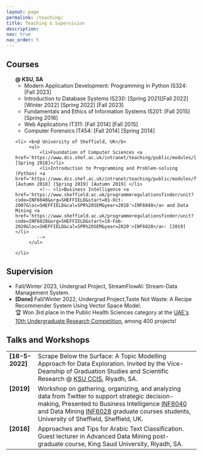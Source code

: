 ```yaml
---
layout: page
permalink: /teaching/
title: Teaching & Supervision
description: 
nav: true
nav_order: 5
---
```


<h2> Courses</h2>
<ul style="list-style-type: none"> 
    <li> <b>@ KSU, SA</b>
        <ul>
            <li>Modern Application Development: Programming in Python IS324: [Fall 2023]</li>
            <li>Introduction to Database Systems IS230: [Spring 2021][Fall 2022] [Winter 2022] [Spring 2022] [Fall 2023]</li>
            <li>Fundamentals and Ethics of Information Systems IS201: [Fall 2015] [Spring 2016]</li>
            <li>Web Applications IT311: [Fall 2014] [Fall 2015]</li>
            <li>Computer Forensics IT454: [Fall 2014] [Spring 2014]</li>
        </ul>
    </li>
    
    <li> <b>@ University of Sheffield, UK</b>
         <ul>
             <li>Foundation of Computer Sciences <a href='https://www.dcs.shef.ac.uk/intranet/teaching/public/modules/level1/com1002.html'>COM1002</a>: [Spring 2018]</li>
             <li>Introduction to Programming and Problem-solving (Python) <a href='https://www.dcs.shef.ac.uk/intranet/teaching/public/modules/forotherdepts/com161.html'>COM161</a>: [Autumn 2018] [Spring 2019] [Autumn 2019] </li>
             <!-- <li>Business Intelligence <a href='https://www.sheffield.ac.uk/programmeregulationsfinder/unit?code=INF6040&org=SHEFFIELD&start=01-Oct-2007&loc=SHEFFIELD&cal=SPR%20SEM&year=2018'>INF6040</a> and Data Mining <a href='https://www.sheffield.ac.uk/programmeregulationsfinder/unit?code=INF6028&org=SHEFFIELD&start=10-Feb-2020&loc=SHEFFIELD&cal=SPR%20SEM&year=2020'>INF6028</a>: [2019]</li>
            -->
         </ul>
    
    </li>
    
</ul>






<h2> Supervision</h2>

<ul>
<li>Fall/Winter 2023, Undergrad Project, StreamFlowAI: Stream-Data Management System. </li>
<li><b>[Done]</b> Fall/Winter 2022, Undergrad Project,Taste Not Waste: A Recipe Recommender System Using Vector Space Model. <br>
🏆 Won 3rd place in the Public Health Sciences category at the <a href="https://www.adu.ac.ae/conferences-competitions/undergraduate-research-competition/">UAE's 10th Undergraduate Research Competition</a>, among 400 projects! 
</li>
</ul>

<h2> Talks and Workshops</h2>

<table>
  <tr>
    <td style="width:auto;vertical-align: top; text-align: left;"><b>[16-5-2022]</b></td>
    <td style="width:85%">Scrape Below the Surface: A Topic Modelling Approach for Data Exploration. 
                Invited by the Vice-Deanship of Graduation Studies and Scientific Research @ <a href="https://twitter.com/KSU_CCIS?s=20"> KSU CCIS</a>, Riyadh, SA.</td>
  </tr>
  
  <tr>
      <td style="width:auto;vertical-align: top; text-align: left;"><b>[2019]</b></td>
      <td style="width:85%">Workshop on gathering, organizing, and analyzing data from Twitter to support strategic decision-making, 
      					Presented to Business Intelligence <a href='https://www.sheffield.ac.uk/programmeregulationsfinder/unit?code=INF6040&org=SHEFFIELD&start=01-Oct-2007&loc=SHEFFIELD&cal=SPR%20SEM&year=2018'>INF6040</a> and Data Mining <a href='https://www.sheffield.ac.uk/programmeregulationsfinder/unit?code=INF6028&org=SHEFFIELD&start=10-Feb-2020&loc=SHEFFIELD&cal=SPR%20SEM&year=2020'>INF6028</a> graduate courses students, University of Sheffield, Sheffield, UK.
      			</td>
    </tr>
    <tr>
    <td style="width:auto;vertical-align: top; text-align: left;"><b>[2016]</b></td>
    <td style="width:auto;vertical-align: top; text-align: left;">Approaches and Tips for Arabic Text Classification. Guest lecturer in Advanced Data Mining post-graduate course, King Saud University, Riyadh, SA.</td>
    </tr>  			


</table>
